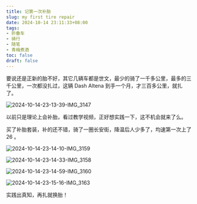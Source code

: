 ```yaml
---
title: 记第一次补胎
slug: my first tire repair
date: 2024-10-14 23:11:33+08:00
tags:
- 折叠车
- 骑行
- 随笔
- 青梅煮酒
toc: false
draft: false
---
```


要说还是正新的胎不好，其它几辆车都是世文，最少的骑了一千多公里，最多的三千公里，一次都没扎过，这辆 Dash Altena 到手一个月，才三百多公里，就扎了。

![2024-10-14-23-13-39-IMG_3147](https://raw.githubusercontent.com/xbot/image-hosting/master/blog/20241014231339000-bfeed6a9e658328604b4688350cefaf5.avif)

以前只是理论上会补胎，看过教学视频，正好想实践一下，这不机会就来了么。

买了补胎套装，补的还不错，骑了一圈长安街，降温后人少多了，均速第一次上了 26 。

![2024-10-14-23-14-10-IMG_3159](https://raw.githubusercontent.com/xbot/image-hosting/master/blog/20241014231410000-3d3394a5b1315dd1337ad25fff6f5d20.avif)

![2024-10-14-23-14-33-IMG_3158](https://raw.githubusercontent.com/xbot/image-hosting/master/blog/20241014231433000-7aeb04ecd2e74e5dbe631e381f3e8640.avif)

![2024-10-14-23-14-59-IMG_3160](https://raw.githubusercontent.com/xbot/image-hosting/master/blog/20241014231459000-5c5915b9797273f4d90bacace812f0dd.avif)

![2024-10-14-23-15-16-IMG_3163](https://raw.githubusercontent.com/xbot/image-hosting/master/blog/20241014231516000-3a151d77c14e592c3d92b31e716f5450.avif)

实践出真知，再扎就换胎！